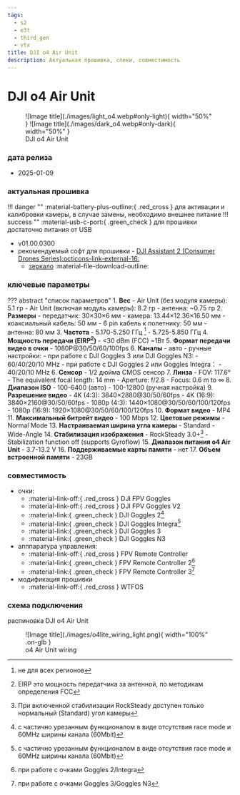 ```yaml
---
tags:
  - s2
  - e3t
  - third_gen
  - vtx
title: DJI o4 Air Unit
description: Актуальная прошивка, спеки, совместимость
---
```

# DJI o4 Air Unit
<figure markdown="span">
  ![Image title](./images/light_o4.webp#only-light){ width="50%" }
  ![Image title](./images/dark_o4.webp#only-dark){ width="50%" }
  <figcaption>DJI o4 Air Unit</figcaption>
</figure>

### дата релиза
- 2025-01-09

### актуальная прошивка
!!! danger ""
    :material-battery-plus-outline:{ .red_cross } для активации и калибровки камеры, в случае замены, необходимо внешнее питание
!!! success ""
    :material-usb-c-port:{ .green_check } для прошивки достаточно питания от USB

- v01.00.0300
- рекомендуемый софт для прошивки - <a href="https://www.dji.com/downloads/softwares/dji-assistant-2-consumer-drones-series" target="_blank">DJI Assistant 2 (Consumer Drones Series):octicons-link-external-16:</a>
    - [зеркало](https://www.djifpv.ru/knowledge_base/dji_assistant/#dji-assistant-2-consumer-drone-series) :material-file-download-outline:

### ключевые параметры
??? abstract "список параметров"
    1. **Вес**
        - Air Unit (без модуля камеры): 5.1 гр
        - Air Unit (включая модуль камеры): 8.2 гр
        - антенна: ~0.75 гр
    2. **Размеры**
        - передатчик: 30×30×6 мм
        - камера: 13.44×12.36×16.50 мм
        - коаксиальный кабель: 50 мм
        - 6 pin кабель к полетнику: 50 мм
        - антенна: 80 мм
    3. **Частота**
        - 5.170-5.250 ГГц [^1]
        - 5.725-5.850 ГГц
    4. **Мощность передачи (EIRP[^2])**
        - <30 dBm (FCC) ~1Вт
    5. **Формат передачи видео в очки**
        - 1080P@30/50/60/100fps
    6. **Каналы**
        - авто
        - ручные настройки:
            - при работе с DJI Goggles 3 или DJI Goggles N3:
            - 60/40/20/10 MHz
            - при работе с DJI Goggles 2 или Goggles Integra：
            - 40/20/10 MHz
    6. **Сенсор**
        - 1/2 дюйма CMOS сенсор
    7. **Линза**
        - FOV: 117.6°
        - The equivalent focal length: 14 mm
        - Aperture: f/2.8
        - Focus: 0.6 m to ∞ 
    8. **Диапазон ISO**
        - 100-6400 (авто)
        - 100-12800 (ручная настройка)
    9. **Разрешение видео**
        - 4K (4:3): 3840×2880@30/50/60fps
        - 4K (16:9): 3840×2160@30/50/60fps
        - 1080p (4:3): 1440×1080@30/50/60/100/120fps
        - 1080p (16:9): 1920×1080@30/50/60/100/120fps
    10. **Формат видео**
        - MP4
    11. **Максимальный битрейт видео**
        - 100  Mbps
    12. **Цветовые режимы**
        - Normal Mode
    13. **Настраиваемая ширина угла камеры**
        - Standard
        - Wide-Angle
    14. **Стабилизация изображения**
        - RockSteady 3.0+[^3]
        - Stabilization function off (supports Gyroflow)
    15. **Диапазон питания o4 Air Unit**
        - 3.7-13.2 V
    16. **Поддерживаемые карты памяти**
        - нет 
    17. **Объем встроенной памяти**
        - 23GB

### совместимость
* очки:
    * :material-link-off:{ .red_cross } DJI FPV Goggles
    * :material-link-off:{ .red_cross } DJI FPV Goggles V2
    * :material-link:{ .green_check } DJI Goggles 2[^4]
    * :material-link:{ .green_check } DJI Goggles Integra[^5]
    * :material-link:{ .green_check } DJI Goggles 3
    * :material-link:{ .green_check } DJI Goggles N3
* апппаратура управления:
    * :material-link-off:{ .red_cross } FPV Remote Controller 
    * :material-link:{ .green_check } FPV Remote Controller 2[^6]
    * :material-link:{ .green_check } FPV Remote Controller 3[^7]
* модификация прошивки
    * :material-link-off:{ .red_cross } WTFOS

### схема подключения

распиновкa DJI o4 Air Unit

<figure markdown="span">
![Image title](./images/o4lite_wiring_light.png){ width="100%" .on-glb }
<figcaption>o4 Air Unit wiring</figcaption>
</figure>

[^1]: не для всех регионов
[^2]: EIRP это мощность передатчика за антенной, по методикам определения FCC
[^3]: При включенной стабилизации RockSteady доступен только нормальный (Standard) угол камеры
[^4]: с частично урезанным функционалом в виде отсутствия race mode и 60MHz ширины канала (60Mbit) 
[^5]: с частично урезанным функционалом в виде отсутствия race mode и 60MHz ширины канала (60Mbit) 
[^6]: при работе с очками Goggles 2/Integra
[^7]: при работе с очками Goggles 3/Goggles N3